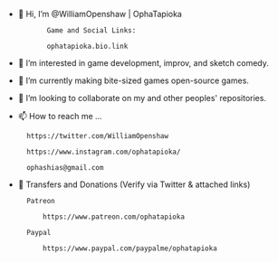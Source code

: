 - 👋 Hi, I’m  @WilliamOpenshaw | OphaTapioka

             Game and Social Links:
             
             ophatapioka.bio.link

- 👀 I’m interested in game development, improv, and sketch comedy.
 

- 🌱 I’m currently making bite-sized games open-source games.

        
- 💞️ I’m looking to collaborate on my and other peoples' repositories.

        
- 📫 How to reach me ...

        https://twitter.com/WilliamOpenshaw
        
        https://www.instagram.com/ophatapioka/
        
        ophashias@gmail.com
        

- 💌 Transfers and Donations (Verify via Twitter & attached links)

        Patreon
           
            https://www.patreon.com/ophatapioka
        
        Paypal
            
            https://www.paypal.com/paypalme/ophatapioka
